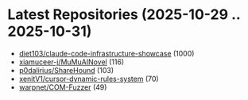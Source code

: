 # Latest Repositories (2025-10-29 .. 2025-10-31)

- [diet103/claude-code-infrastructure-showcase](https://github.com/diet103/claude-code-infrastructure-showcase) (1000)
- [xiamuceer-j/MuMuAINovel](https://github.com/xiamuceer-j/MuMuAINovel) (116)
- [p0dalirius/ShareHound](https://github.com/p0dalirius/ShareHound) (103)
- [xenitV1/cursor-dynamic-rules-system](https://github.com/xenitV1/cursor-dynamic-rules-system) (70)
- [warpnet/COM-Fuzzer](https://github.com/warpnet/COM-Fuzzer) (49)
